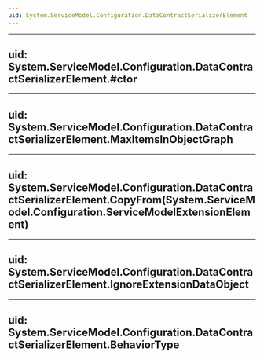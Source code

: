 ```yaml
---
uid: System.ServiceModel.Configuration.DataContractSerializerElement
---
```


---
uid: System.ServiceModel.Configuration.DataContractSerializerElement.#ctor
---

---
uid: System.ServiceModel.Configuration.DataContractSerializerElement.MaxItemsInObjectGraph
---

---
uid: System.ServiceModel.Configuration.DataContractSerializerElement.CopyFrom(System.ServiceModel.Configuration.ServiceModelExtensionElement)
---

---
uid: System.ServiceModel.Configuration.DataContractSerializerElement.IgnoreExtensionDataObject
---

---
uid: System.ServiceModel.Configuration.DataContractSerializerElement.BehaviorType
---
